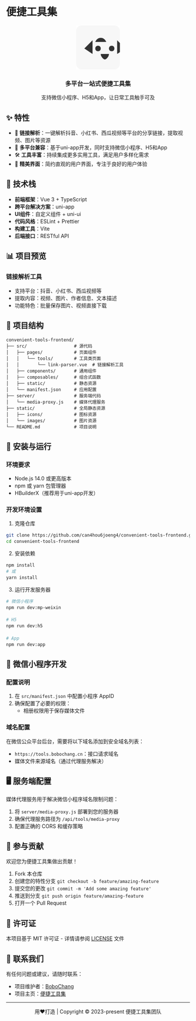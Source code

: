 # 便捷工具集

<div align="center">
  <img src="static/icons/avatar.svg" alt="便捷工具集Logo" width="120">
  <h3>多平台一站式便捷工具集</h3>
  <p>支持微信小程序、H5和App，让日常工具触手可及</p>
</div>

## ✨ 特性

- 🔗 **链接解析**：一键解析抖音、小红书、西瓜视频等平台的分享链接，提取视频、图片等资源
- 📱 **多平台兼容**：基于uni-app开发，同时支持微信小程序、H5和App
- 🛠️ **工具丰富**：持续集成更多实用工具，满足用户多样化需求
- 🎨 **精美界面**：简约直观的用户界面，专注于良好的用户体验

## 🚀 技术栈

- **前端框架**：Vue 3 + TypeScript
- **跨平台解决方案**：uni-app
- **UI组件**：自定义组件 + uni-ui
- **代码风格**：ESLint + Prettier
- **构建工具**：Vite
- **后端接口**：RESTful API

## 📊 项目预览

### 链接解析工具
- 支持平台：抖音、小红书、西瓜视频等
- 提取内容：视频、图片、作者信息、文本描述
- 功能特色：批量保存图片、视频直接下载


## 📁 项目结构

```
convenient-tools-frontend/
├── src/                  # 源代码
│   ├── pages/            # 页面组件
│   │   └── tools/        # 工具类页面
│   │       └── link-parser.vue  # 链接解析工具
│   ├── components/       # 通用组件
│   ├── composables/      # 组合式函数
│   ├── static/           # 静态资源
│   └── manifest.json     # 应用配置
├── server/               # 服务端代码
│   └── media-proxy.js    # 媒体代理服务
├── static/               # 全局静态资源
│   ├── icons/            # 图标资源
│   └── images/           # 图片资源
└── README.md             # 项目说明
```

## 🔧 安装与运行

### 环境要求

- Node.js 14.0 或更高版本
- npm 或 yarn 包管理器
- HBuilderX（推荐用于uni-app开发）

### 开发环境设置

1. 克隆仓库

```bash
git clone https://github.com/can4hou6joeng4/convenient-tools-frontend.git
cd convenient-tools-frontend
```

2. 安装依赖

```bash
npm install
# 或
yarn install
```

3. 运行开发服务器

```bash
# 微信小程序
npm run dev:mp-weixin

# H5
npm run dev:h5

# App
npm run dev:app
```

## 📱 微信小程序开发

### 配置说明

1. 在 `src/manifest.json` 中配置小程序 AppID
2. 确保配置了必要的权限：
   - 相册权限用于保存媒体文件

### 域名配置

在微信公众平台后台，需要将以下域名添加到安全域名列表：

- `https://tools.bobochang.cn`：接口请求域名
- 媒体文件来源域名（通过代理服务解决）

## 🖥️ 服务端配置

媒体代理服务用于解决微信小程序域名限制问题：

1. 将 `server/media-proxy.js` 部署到您的服务器
2. 确保代理服务路径为 `/api/tools/media-proxy`
3. 配置正确的 CORS 和缓存策略

## 🤝 参与贡献

欢迎您为便捷工具集做出贡献！

1. Fork 本仓库
2. 创建您的特性分支 `git checkout -b feature/amazing-feature`
3. 提交您的更改 `git commit -m 'Add some amazing feature'`
4. 推送到分支 `git push origin feature/amazing-feature`
5. 打开一个 Pull Request

## 📜 许可证

本项目基于 MIT 许可证 - 详情请参阅 [LICENSE](LICENSE) 文件

## 📧 联系我们

有任何问题或建议，请随时联系：

- 项目维护者：[BoboChang](mailto:can4hou6joeng4@163.com)
- 项目主页：[便捷工具集](https://github.com/can4hou6joeng4/convenient-tools-frontend)

---

<div align="center">
  <p>用❤️打造 | Copyright © 2023-present 便捷工具集团队</p>
</div>
